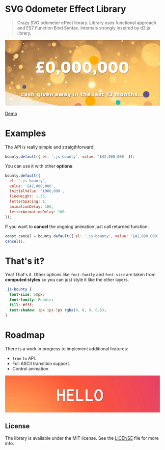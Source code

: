SVG Odometer Effect Library
======
> Crazy SVG odometer effect library. Library uses functional approach and ES7 Function Bind Syntax. Internals strongly inspired by d3.js library.

<p align="center"><img src ="docs/example.gif"/></p>

[Demo](https://coderitual.github.io/bounty/examples/)

Examples
======
The API is really simple and straigthforward:
```js
bounty.default({ el: '.js-bounty', value: '£42,000,000' });
```

You can use it with other **options**:
```js
bounty.default({
  el: '.js-bounty',
  value: '£42,000,000',
  initialValue: '£900,000',
  lineHeight: 1.35,
  letterSpacing: 1,
  animationDelay: 100,
  letterAnimationDelay: 100
});
```
If you want to **cancel** the ongoing animation just call returned function:
```js
const cancel = bounty.default({ el: '.js-bounty', value: '£42,000,000' });
cancel();
```

That's it?
=====
Yea! That's it. Other options like `font-family` and `font-size` are taken from **computed styles** so you can just style it like the other layers.
```css
.js-bounty {
  font-size: 60px;
  font-family: Roboto;
  fill: #fff;
  text-shadow: 1px 1px 5px rgba(0, 0, 0, 0.5);
}
```

Roadmap
====
There is a work in progress to implement additional features:
* `from` `to` API.
* Full ASCII transition support.
* Control animation.

<p align="center"><img src ="docs/example2.gif"/></p>

## License
The library is available under the MIT license. See the [LICENSE](LICENSE) file for more info.
